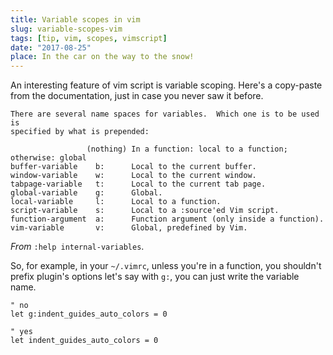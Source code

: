 ```yaml
---
title: Variable scopes in vim
slug: variable-scopes-vim
tags: [tip, vim, scopes, vimscript]
date: "2017-08-25"
place: In the car on the way to the snow!
---
```


An interesting feature of vim script is variable scoping. Here's a copy-paste
from the documentation, just in case you never saw it before.<!--more-->

```
There are several name spaces for variables.  Which one is to be used is
specified by what is prepended:

                 (nothing) In a function: local to a function; otherwise: global
buffer-variable    b:      Local to the current buffer.
window-variable    w:      Local to the current window.
tabpage-variable   t:      Local to the current tab page.
global-variable    g:      Global.
local-variable     l:      Local to a function.
script-variable    s:      Local to a :source'ed Vim script.
function-argument  a:      Function argument (only inside a function).
vim-variable       v:      Global, predefined by Vim.
```

*From* `:help internal-variables`.

So, for example, in your `~/.vimrc`, unless you're in a function, you shouldn't
prefix plugin's options let's say with `g:`, you can just write the variable
name.

```vim
" no
let g:indent_guides_auto_colors = 0

" yes
let indent_guides_auto_colors = 0
```

